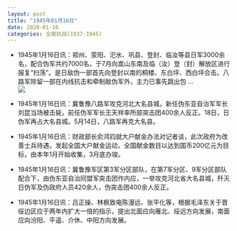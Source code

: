 ```yaml
---
layout: post
title: "1945年01月16日"
date: 2020-01-16
categories: 全面抗战(1937-1945)
---
```


<meta name="referrer" content="no-referrer" />

- 1945年1月16日讯：郑州、荥阳、汜水、巩县、登封、临汝等县日军3000余名，配合伪军共约7000名，于7月向嵩山东南及临（汝）登（封）解放区进行报复“扫荡”。是日敌伪一部首先向登封以南的桐楼、东白坪、西白坪合击。八路军除留一部在内线抗击和牵制敌伪军外，主力已事先跳出包 ... <br/><img src="https://wx2.sinaimg.cn/large/aca367d8ly1gayk332ldwj20c80ay3yn.jpg" />

- 1945年1月16日讯：冀鲁豫八路军攻克河北大名县城，新任伪东亚自治军军长刘昆当场被击毙，前任伪军军长王天祥率所部突击团400余人反正。18日，日伪军再占大名县城。5月14日，八路军再克大名县。 

- 1945年1月16日讯：财政部长俞鸿钧就大户献金办法对记者谈，此次政府为改善士兵待遇，发起全国大户献金运动，全国献金数目以达到国币200亿元为目标，由本年1月开始收集，3月底办竣。 

- 1945年1月16日讯：冀鲁豫军区第3军分区部队，在第7军分区、9军分区部队配合下，由伪东亚自治同盟军突击团作内应，一举攻克河北省大名县城，歼灭日伪军及伪政府人员420余人，伪突击团400余人反正。 

- 1945年1月16日讯：吕正操、林枫致电陈漫远、张平化等，根据毛泽东关于晋绥边区应于两年内扩大一倍的指示，提出北面应向雁北、绥远方向发展，南面应向汾阳、平遥、介休、中阳方向发展。 

